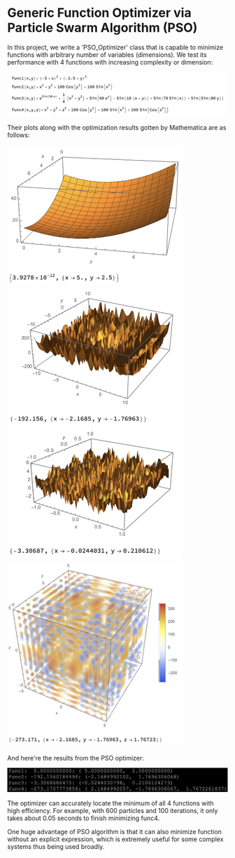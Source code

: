 # Generic Function Optimizer via Particle Swarm Algorithm (PSO)

In this project, we write a 'PSO_Optimizer' class that is capable to minimize functions with arbitrary number of variables (dimensions). We test its performance with 4 functions with increasing complexity or dimension:

<img src="https://raw.githubusercontent.com/JiayuX/Generic-Function-Optimizer-via-Particle-Swarm-Algorithm/main/functions.png" width="800"/>

Their plots along with the optimization results gotten by Mathematica are as follows:

<img src="https://raw.githubusercontent.com/JiayuX/Generic-Function-Optimizer-via-Particle-Swarm-Algorithm/main/func1.png" width="400"/>
<img src="https://raw.githubusercontent.com/JiayuX/Generic-Function-Optimizer-via-Particle-Swarm-Algorithm/main/func2.png" width="400"/>
<img src="https://raw.githubusercontent.com/JiayuX/Generic-Function-Optimizer-via-Particle-Swarm-Algorithm/main/func3.png" width="400"/>
<img src="https://raw.githubusercontent.com/JiayuX/Generic-Function-Optimizer-via-Particle-Swarm-Algorithm/main/func4.png" width="400"/>

And here're the results from the PSO optimizer:

<img src="https://raw.githubusercontent.com/JiayuX/Generic-Function-Optimizer-via-Particle-Swarm-Algorithm/main/results.png" width="1000"/>


The optimizer can accurately locate the minimum of all 4 functions with high efficiency. For example, with 600 particles and 100 iterations, it only takes about 0.05 seconds to finish minimizing func4.

One huge advantage of PSO algorithm is that it can also minimize function without an explicit expression, which is extremely useful for some complex systems thus being used broadly.
